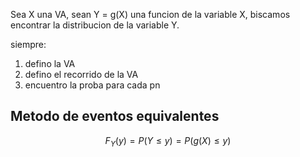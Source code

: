 Sea X una VA, sean Y = g(X) una funcion de la variable X, biscamos encontrar la distribucion de la variable Y. 

siempre: 
1. defino la VA
2. defino el recorrido de la VA
3. encuentro la proba para cada pn
## Metodo de eventos equivalentes
$$F_{Y}(y)=P(Y \leq y)=P(g(X)\leq y)$$
